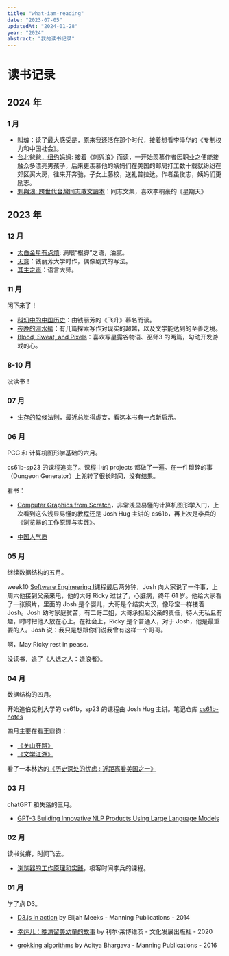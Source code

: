 ```yaml
---
title: "what-iam-reading"
date: "2023-07-05"
updatedAt: "2024-01-28"
year: "2024"
abstract: "我的读书记录"
---
```


# 读书记录

## 2024 年

### 1 月

- [叫魂](https://book.douban.com/subject/25912076/)：读了最大感受是，原来我还活在那个时代，接着想看李泽华的《专制权力和中国社会》。
- [台北爸爸，纽约妈妈](https://book.douban.com/subject/10601655/): 接着《刺與浪》而读，一开始羡慕作者因职业之便能接触众多漂亮男孩子，后来更羡慕他的姨妈们在美国的邮局打工数十载就纷纷在郊区买大房，往来开奔驰，子女上藤校，送礼普拉达。作者虽俊志，姨妈们更励志。
- [刺與浪: 跨世代台灣同志散文讀本](https://book.douban.com/subject/35801960/)：同志文集，喜欢李桐豪的《星期天》

## 2023 年

### 12 月

- [太白金星有点烦](https://book.douban.com/subject/36328704/): 满眼“根脚”之语，油腻。
- [天意](https://book.douban.com/subject/27086744/)：钱丽芳大学时作，偶像剧式的写法。
- [其主之声](https://book.douban.com/subject/35268281/)：语言大师。

### 11 月

闲下来了！

- [科幻中的中国历史](https://book.douban.com/subject/27116300/)：由钱丽芳的《飞升》慕名而读。
- [夜晚的潜水艇](https://book.douban.com/subject/35005045/)：有几篇探索写作对现实的超越，以及文学能达到的至善之境。
- [Blood, Sweat, and Pixels](https://book.douban.com/subject/27065531/)：喜欢写星露谷物语、巫师3 的两篇，勾动开发游戏的心。

### 8-10 月

没读书！

### 07 月

- [生存的12條法則](https://book.douban.com/subject/33431785/)，最近总觉得虚妄，看这本书有一点新启示。

### 06 月

PCG 和 计算机图形学基础的六月。

cs61b-sp23 的课程追完了。课程中的 projects 都做了一遍。在一件琐碎的事（Dungeon Generator）上兜转了很长时间，没有结果。

看书：

- [Computer Graphics from Scratch](https://book.douban.com/subject/35309517/)，非常浅显易懂的计算机图形学入门，上次看到这么浅显易懂的教程还是 Josh Hug 主讲的 cs61b，再上次是李兵的《浏览器的工作原理与实践》。

- [中国人气质](https://book.douban.com/subject/5350270/)

### 05 月

继续数据结构的五月。

week10 [Software Engineering I](https://www.youtube.com/watch?v=fHEVKqYb9x8)课程最后两分钟，Josh 向大家说了一件事，上周六他接到父亲来电，他的大哥 Ricky 过世了，心脏病，终年 61 岁。他给大家看了一张照片，里面的 Josh 是个婴儿，大哥是个结实大汉，像珍宝一样搂着 Josh。Josh 幼时家庭贫苦，有二哥二姐，大哥承担起父亲的责任，待人无私且有趣，时时把他人放在心上。在社会上，Ricky 是个普通人，对于 Josh，他是最重要的人。Josh 说：我只是想跟你们说我曾有这样一个哥哥。

啊，May Ricky rest in pease. 

没读书，追了《人选之人：造浪者》。

### 04 月

数据结构的四月。

开始追伯克利大学的 cs61b，sp23 的课程由 Josh Hug 主讲。笔记仓库 [cs61b-notes](https://github.com/went2/cs61b)

四月主要在看王鼎钧：

  - [《关山夺路》](https://book.douban.com/subject/20433554/)
  - [《文学江湖》](https://book.douban.com/subject/20433557/)

看了一本林达的[《历史深处的忧虑 : 近距离看美国之一》](https://book.douban.com/subject/1027191/)

### 03 月

chatGPT 和失落的三月。

- [GPT-3 Building Innovative NLP Products Using Large Language Models](https://book.douban.com/subject/35852216/)

### 02 月

读书贫瘠，时间飞去。

- [浏览器的工作原理和实践](https://time.geekbang.org/column/intro/100033601)，极客时间李兵的课程。

### 01 月

学了点 D3。

- [D3.js in action](https://book.douban.com/subject/25850033/) by Elijah Meeks - Manning Publications - 2014

- [幸运儿：晚清留美幼童的故事](https://book.douban.com/subject/35048675/) by 利尔·莱博维茨 - 文化发展出版社 - 2020

- [grokking algorithms](https://book.douban.com/subject/26366784/) by Aditya Bhargava - Manning Publications - 2016
